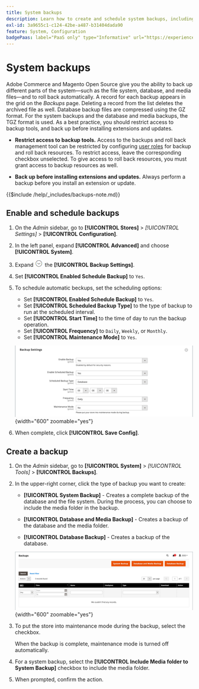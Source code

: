 ```yaml
---
title: System backups
description: Learn how to create and schedule system backups, including the file system, database, and media files.
exl-id: 3a9655c1-c124-42be-a487-b31404dada90
feature: System, Configuration
badgePaas: label="PaaS only" type="Informative" url="https://experienceleague.adobe.com/en/docs/commerce/user-guides/product-solutions" tooltip="Applies to Adobe Commerce on Cloud projects (Adobe-managed PaaS infrastructure) and on-premises projects only."
---
```

# System backups

Adobe Commerce and Magento Open Source give you the ability to back up different parts of the system—such as the file system, database, and media files—and to roll back automatically. A record for each backup appears in the grid on the _Backups_ page. Deleting a record from the list deletes the archived file as well. Database backup files are compressed using the GZ format. For the system backups and the database and media backups, the TGZ format is used. As a best practice, you should restrict access to backup tools, and back up before installing extensions and updates.

- **Restrict access to backup tools.** Access to the backups and roll back management tool can be restricted by configuring [user roles](permissions-user-roles.md) for backup and roll back resources. To restrict access, leave the corresponding checkbox unselected. To give access to roll back resources, you must grant access to backup resources as well.

- **Back up before installing extensions and updates.** Always perform a backup before you install an extension or update.

{{$include /help/_includes/backups-note.md}}

## Enable and schedule backups

1. On the _Admin_ sidebar, go to **[!UICONTROL Stores]** > _[!UICONTROL Settings]_ > **[!UICONTROL Configuration]**.

1. In the left panel, expand **[!UICONTROL Advanced]** and choose **[!UICONTROL System]**.

1. Expand ![Expansion selector](../assets/icon-display-expand.png) the **[!UICONTROL Backup Settings]**.

1. Set **[!UICONTROL Enabled Schedule Backup]** to `Yes`.

1. To schedule automatic beckups, set the scheduling options:

   - Set **[!UICONTROL Enabled Schedule Backup]** to `Yes`.
   - Set **[!UICONTROL Scheduled Backup Type]** to the type of backup to run at the scheduled interval.
   - Set **[!UICONTROL Start Time]** to the time of day to run the backup operation.
   - Set **[!UICONTROL Frequency]** to `Daily`, `Weekly`, or `Monthly`.
   - Set **[!UICONTROL Maintenance Mode]** to `Yes`.

   ![Advanced configuration - backups](../configuration-reference/advanced/assets/system-scheduled-backup-settings.png){width="600" zoomable="yes"}

1. When complete, click **[!UICONTROL Save Config]**.

## Create a backup

1. On the _Admin_ sidebar, go to **[!UICONTROL System]** > _[!UICONTROL Tools]_ > **[!UICONTROL Backups]**.

1. In the upper-right corner, click the type of backup you want to create:

   - **[!UICONTROL System Backup]** - Creates a complete backup of the database and the file system. During the process, you can choose to include the media folder in the backup.

   - **[!UICONTROL Database and Media Backup]** - Creates a backup of the database and the media folder.

   - **[!UICONTROL Database Backup]** - Creates a backup of the database.

   ![System tools - backups](./assets/tools-backups.png){width="600" zoomable="yes"}

1. To put the store into maintenance mode during the backup, select the checkbox.

   When the backup is complete, maintenance mode is turned off automatically.

1. For a system backup, select the **[!UICONTROL Include Media folder to System Backup]** checkbox to include the media folder.

1. When prompted, confirm the action.



<!-- Last updated from includes: 2023-02-22 09:59:54 -->
